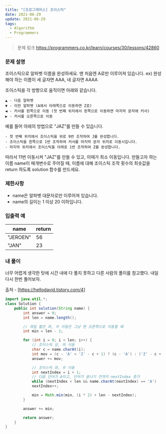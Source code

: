 ```yaml
---
title: "[프로그래머스] 조이스틱"
date: 2021-06-29
update: 2021-06-29
tags:
  - Algorithm
  - Programmers
---
```



> 문제 링크
> <https://programmers.co.kr/learn/courses/30/lessons/42860>

### 문제 설명

조이스틱으로 알파벳 이름을 완성하세요. 맨 처음엔 A로만 이루어져 있습니다.
ex) 완성해야 하는 이름이 세 글자면 AAA, 네 글자면 AAAA

조이스틱을 각 방향으로 움직이면 아래와 같습니다.

```
▲ - 다음 알파벳
▼ - 이전 알파벳 (A에서 아래쪽으로 이동하면 Z로)
◀ - 커서를 왼쪽으로 이동 (첫 번째 위치에서 왼쪽으로 이동하면 마지막 문자에 커서)
▶ - 커서를 오른쪽으로 이동
```

예를 들어 아래의 방법으로 "JAZ"를 만들 수 있습니다.

```
- 첫 번째 위치에서 조이스틱을 위로 9번 조작하여 J를 완성합니다.
- 조이스틱을 왼쪽으로 1번 조작하여 커서를 마지막 문자 위치로 이동시킵니다.
- 마지막 위치에서 조이스틱을 아래로 1번 조작하여 Z를 완성합니다.
```

따라서 11번 이동시켜 "JAZ"를 만들 수 있고, 이때가 최소 이동입니다.
만들고자 하는 이름 name이 매개변수로 주어질 때, 이름에 대해 조이스틱 조작 횟수의 최솟값을 return 하도록 solution 함수를 만드세요.


### 제한사항

- name은 알파벳 대문자로만 이루어져 있습니다.
- name의 길이는 1 이상 20 이하입니다.

### 입출력 예

|name|return|
|-|-|
|"JEROEN"|56|
|"JAN"|23|

### 내 풀이

너무 어렵게 생각한 탓에 시간 내에 다 풀지 못하고 다른 사람의 풀이를 참고했다.
내일 다시 한번 풀어보자.

출처 - [https://hellodavid.tistory.com/4]

```java
import java.util.*;
class Solution {
    public int solution(String name) {
        int answer = 0;
        int len = name.length();

        // 제일 짧은 좌, 우 이동은 그냥 맨 오른쪽으로 이동할 때
        int min = len - 1;

        for (int i = 0; i < len; i++) {
            // 조이스틱 상, 하 이동
            char c = name.charAt(i);
            int mov = (c - 'A' < 'Z' - c + 1) ? (c - 'A') : ('Z' - c + 1);
            answer += mov;

            // 조이스틱 좌, 우 이동
            int nextIndex = i + 1;
            // 다음 단어가 A이고, 단어가 끝나기 전까지 nextIndex 증가
            while (nextIndex < len && name.charAt(nextIndex) == 'A')
            nextIndex++;

            min = Math.min(min, (i * 2) + len - nextIndex);
        }

        answer += min;

        return answer;
    }
}
```
